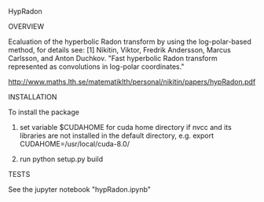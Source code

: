 HypRadon


OVERVIEW

Ecaluation of the hyperbolic Radon transform by using the log-polar-based method, for details see:
[1] Nikitin, Viktor, Fredrik Andersson, Marcus Carlsson, and Anton Duchkov. "Fast hyperbolic Radon transform represented as
convolutions in log-polar coordinates." 

http://www.maths.lth.se/matematiklth/personal/nikitin/papers/hypRadon.pdf


INSTALLATION

To install the package 
1) set variable $CUDAHOME for cuda home directory if nvcc and its libraries are not installed in the default directory, 
e.g. export CUDAHOME=/usr/local/cuda-8.0/

2) run python setup.py build


TESTS

See the jupyter notebook "hypRadon.ipynb"
